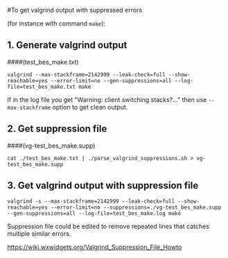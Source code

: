 #To get valgrind output with suppressed errors

(for instance with command `make`):

## 1. Generate valgrind output
####(test_bes_make.txt)

`valgrind --max-stackframe=2142999 --leak-check=full --show-reachable=yes --error-limit=no --gen-suppressions=all --log-file=test_bes_make.txt make
`

If in the log file you get "Warning: client switching stacks?..." then use `--max-stackframe` option to get clean output.

## 2. Get suppression file 
####(vg-test_bes_make.supp)

`cat ./test_bes_make.txt | ./parse_valgrind_suppressions.sh > vg-test_bes_make.supp
`
## 3. Get valgrind output with suppression file

`valgrind -s --max-stackframe=2142999 --leak-check=full --show-reachable=yes --error-limit=no --suppressions=./vg-test_bes_make.supp --gen-suppressions=all --log-file=test_bes_make.log make`

Suppression file could be edited to remove repeated lines that catches multiple similar errors.


https://wiki.wxwidgets.org/Valgrind_Suppression_File_Howto